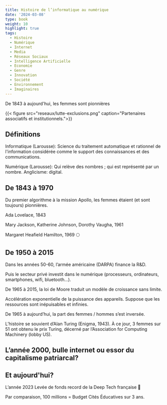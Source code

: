 ```yaml
---
title: Histoire de l’informatique au numérique
date: '2024-03-08'
type: book
weight: 10
highlight: true
tags:
  - Histoire
  - Numérique
  - Internet
  - Media
  - Réseaux Sociaux
  - Intelligence Artificielle
  - Economie
  - Genre
  - Innovation
  - Société
  - Environnement
  - Imaginaires
---
```


De 1843 à aujourd'hui, les femmes sont pionnières

<!--more-->

{{< figure src="reseaux/lutte-exclusions.png" caption="Partenaires associatifs et institutionnels.">}}

## Définitions

Informatique (Larousse): Science du traitement automatique et rationnel de l'information considérée comme le support des connaissances et des communications.

Numérique (Larousse): Qui relève des nombres ; qui est représenté par un nombre. Anglicisme: digital.

## De 1843 à 1970

Du premier algorithme à la mission Apollo, les femmes étaient (et sont toujours) pionnières.

Ada Lovelace, 1843

Mary Jackson, Katherine Johnson, Dorothy Vaugha, 1961

Margaret Heafield Hamilton, 1969 🌕

## De 1950 à 2015

Dans les années 50-60, l’armée américaine (DARPA) finance la R&D.

Puis le secteur privé investit dans le numérique (processeurs, ordinateurs, smartphones, wifi, bluetooth...).

De 1965 à 2015, la loi de Moore traduit un modèle de croissance sans limite.

Accélération exponentielle de la puissance des appareils.
Suppose que les ressources sont inépuisables et infinies.

De 1965 à aujourd’hui, 
la part des femmes / hommes s’est inversée. 

L’histoire se souvient d’Alan Turing (Enigma, 1943).
À ce jour, 3 femmes sur 51 ont obtenu le prix Turing, décerné par l’Association for Computing Machinery (lobby US).

## L’année 2000, bulle internet ou essor du capitalisme patriarcal?

## Et aujourd'hui?

L’année 2023 Levée de fonds record de la Deep Tech française 🐓

Par comparaison, 100 millions
= Budget Cités Éducatives sur 3 ans.
